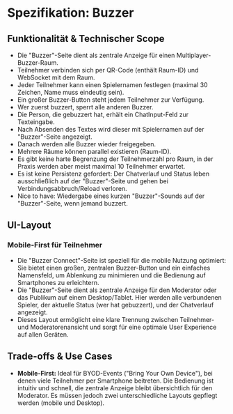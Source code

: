 # Spezifikation: Buzzer

## Funktionalität & Technischer Scope

- Die "Buzzer"-Seite dient als zentrale Anzeige für einen Multiplayer-Buzzer-Raum.
- Teilnehmer verbinden sich per QR-Code (enthält Raum-ID) und WebSocket mit dem Raum.
- Jeder Teilnehmer kann einen Spielernamen festlegen (maximal 30 Zeichen, Name muss eindeutig sein).
- Ein großer Buzzer-Button steht jedem Teilnehmer zur Verfügung.
- Wer zuerst buzzert, sperrt alle anderen Buzzer.
- Die Person, die gebuzzert hat, erhält ein ChatInput-Feld zur Texteingabe.
- Nach Absenden des Textes wird dieser mit Spielernamen auf der "Buzzer"-Seite angezeigt.
- Danach werden alle Buzzer wieder freigegeben.
- Mehrere Räume können parallel existieren (Raum-ID).
- Es gibt keine harte Begrenzung der Teilnehmerzahl pro Raum, in der Praxis werden aber meist maximal 10 Teilnehmer erwartet.
- Es ist keine Persistenz gefordert: Der Chatverlauf und Status leben ausschließlich auf der "Buzzer"-Seite und gehen bei Verbindungsabbruch/Reload verloren.
- Nice to have: Wiedergabe eines kurzen "Buzzer"-Sounds auf der "Buzzer"-Seite, wenn jemand buzzert.

## UI-Layout

### Mobile-First für Teilnehmer

- Die "Buzzer Connect"-Seite ist speziell für die mobile Nutzung optimiert: Sie bietet einen großen, zentralen Buzzer-Button und ein einfaches Namensfeld, um Ablenkung zu minimieren und die Bedienung auf Smartphones zu erleichtern.
- Die "Buzzer"-Seite dient als zentrale Anzeige für den Moderator oder das Publikum auf einem Desktop/Tablet. Hier werden alle verbundenen Spieler, der aktuelle Status (wer hat gebuzzert), und der Chatverlauf angezeigt.
- Dieses Layout ermöglicht eine klare Trennung zwischen Teilnehmer- und Moderatorenansicht und sorgt für eine optimale User Experience auf allen Geräten.

## Trade-offs & Use Cases

- **Mobile-First:** Ideal für BYOD-Events ("Bring Your Own Device"), bei denen viele Teilnehmer per Smartphone beitreten. Die Bedienung ist intuitiv und schnell, die zentrale Anzeige bleibt übersichtlich für den Moderator. Es müssen jedoch zwei unterschiedliche Layouts gepflegt werden (mobile und Desktop).
